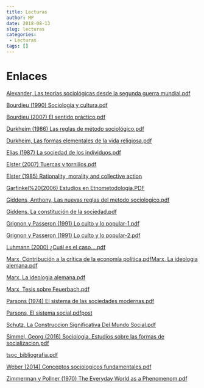 ```yaml
---
title: Lecturas
author: MP
date: 2018-08-13
slug: lecturas
categories:
 - Lecturas
tags: []
---
```


# Enlaces

[Alexander, Las teorías sociológicas desde la segunda guerra mundial.pdf](/Alexander,%20Las%20teorías%20sociológicas%20desde%20la%20segunda%20guerra%20mundial.pdf)

[Bourdieu (1990) Sociologia y cultura.pdf](/Bourdieu%20(1990)%20Sociologia%20y%20cultura.pdf)

[Bourdieu (2007) El sentido práctico.pdf](/Bourdieu%20(2007)%20El%20sentido%20práctico.pd)

[Durkheim (1986) Las reglas de método sociológico.pdf](/Durkheim%20(1986)%20Las%20reglas%20de%20método%20sociológico.pdf)

[Durkheim, Las formas elementales de la vida religiosa.pdf](/Durkheim,%20Las%20formas%20elementales%20de%20la%20vida%20religiosa.pdf)

[Elias (1987) La sociedad de los individuos.pdf](/Elias%20(1987)%20La%20sociedad%20de%20los%20individuos.pdf)

[Elster (2007) Tuercas y tornillos.pdf](/Elster%20(2007)%20Tuercas%20y%20tornillos.pdf)

[Elster (1985) Rationality, morality and collective action](Elster%20(1985)%20Morality,%20Rationality%20and%20collective%20action.pdf)

[Garfinkel%20(2006) Estudios en Etnometodologia.PDF](/Garfinkel%20(2006)%20Estudios%20en%20Etnometodologia.PDF)

[Giddens, Anthony, Las nuevas reglas del metodo sociologico.pdf](/Giddens,%20Anthony,%20Las%20nuevas%20reglas%20del%20metodo%20sociologico.pdf)

[Giddens, La constitución de la sociedad.pdf](/Giddens,%20La%20constitución%20de%20la%20sociedad.pdf)

[Grignon y Passeron (1991) Lo culto y lo popular-1.pdf](/Grignon%20y%20Passeron%20(1991)%20Lo%20culto%20y%20lo%20popular-1.pdf)

[Grignon y Passeron (1991) Lo culto y lo popular-2.pdf](/Grignon%20y%20Passeron%20(1991)%20Lo%20culto%20y%20lo%20popular-2.pdf)

[Luhmann (2000) ¿Cuál es el caso....pdf](/Luhmann%20(2000)%20¿Cuál%20es%20el%20caso....pdf)

[Marx, Contribución a la crítica de la economía política.pdfMarx, La ideologia alemana.pdf](/Marx,%20Contribución%20a%20la%20crítica%20de%20la%20economía%20política.pdf)

[Marx, La ideologia alemana.pdf](/Marx,%20La%20ideologia%20alemana.pdf)

[Marx, Tesis sobre Feuerbach.pdf](/Marx,%20Tesis%20sobre%20Feuerbach.pdf)

[Parsons (1974) El sistema de las sociedades modernas.pdf](/Parsons%20(1974)%20El%20sistema%20de%20las%20sociedades%20modernas.pdf)

[Parsons, El sistema social.pdfpost](/Parsons,%20El%20sistema%20social.pdf)

[Schutz, La Construccion Significativa Del Mundo Social.pdf](/Schutz,%20La%20Construccion%20Significativa%20Del%20Mundo%20Social.pdf)

[Simmel, Georg (2016) Sociologia. Estudios sobre las formas de socializacion.pdf](/Simmel,%20Georg%20(2016)%20Sociologia.%20Estudios%20sobre%20las%20formas%20de%20socializacion.pdf)

[tsoc_bibliografia.pdf](/tsoc_bibliografia.pdf)

[Weber (2014) Conceptos sociologicos fundamentales.pdf](/Weber%20(2014)%20Conceptos%20sociologicos%20fundamentales.pdf)

[Zimmerman y Pollner (1970) The Everyday World as a Phenomenom.pdf](/Zimmerman%20y%20Pollner%20(1970)%20The%20Everyday%20World%20as%20a%20Phenomenom.pdf)

